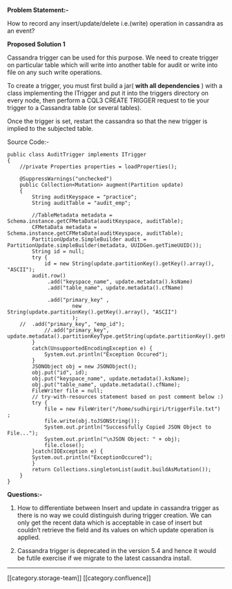  **Problem Statement:-** 

How to record any insert/update/delete i.e.(write) operation in cassandra as an event?

 **Proposed Solution 1** 



Cassandra trigger can be used for this purpose. We need to create trigger on particular table which will write into another table for audit or write into file on any such write operations.



To create a trigger, you must first build a jar( **with all dependencies** ) with a class implementing the ITrigger and put it into the triggers directory on every node, then perform a CQL3 CREATE TRIGGER request to tie your trigger to a Cassandra table (or several tables). 

Once the trigger is set, restart the cassandra so that the new trigger is implied to the subjected table.



Source Code:-




```
public class AuditTrigger implements ITrigger
{
    //private Properties properties = loadProperties();

	@SuppressWarnings("unchecked")
    public Collection<Mutation> augment(Partition update) 
    {
        String auditKeyspace = "practice";
        String auditTable = "audit_emp";

        //TableMetadata metadata = Schema.instance.getCFMetaData(auditKeyspace, auditTable);
        CFMetaData metadata = Schema.instance.getCFMetaData(auditKeyspace, auditTable);
        PartitionUpdate.SimpleBuilder audit = PartitionUpdate.simpleBuilder(metadata, UUIDGen.getTimeUUID());
        String id = null;
        try {
        	id = new String(update.partitionKey().getKey().array(), "ASCII");
        audit.row()
             .add("keyspace_name", update.metadata().ksName)
             .add("table_name", update.metadata().cfName)
           
             .add("primary_key" , 
            		 new String(update.partitionKey().getKey().array(), "ASCII")
            		 );
    //  .add("primary_key", "emp_id");
            //.add("primary_key", update.metadata().partitionKeyType.getString(update.partitionKey().getKey()));
        }
        catch(UnsupportedEncodingException e) {
        	System.out.println("Exception Occured");
        }
        JSONObject obj = new JSONObject();
		obj.put("id", id);
		obj.put("keyspace_name", update.metadata().ksName);
		obj.put("table_name", update.metadata().cfName);
		FileWriter file = null;
		// try-with-resources statement based on post comment below :)
		try {
			file = new FileWriter("/home/sudhirgiri/triggerFile.txt") ;
			file.write(obj.toJSONString());
			System.out.println("Successfully Copied JSON Object to File...");
			System.out.println("\nJSON Object: " + obj);
			file.close();
		}catch(IOException e) {
		System.out.println("ExceptionOccured");	
		}
        return Collections.singletonList(audit.buildAsMutation());
    }
}
```


 **Questions:-** 


1. How to differentiate between Insert and update in cassandra trigger as there is no way we could distinguish during trigger creation. We can only get the recent data which is acceptable in case of insert but couldn’t retrieve the field and its values on which update operation is applied.


1. Cassandra trigger is deprecated in the version 5.4 and hence it would be futile exercise if we migrate to the latest cassandra install.





*****

[[category.storage-team]] 
[[category.confluence]] 
